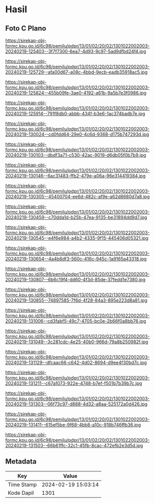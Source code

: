 # Hasil

## Foto C Plano

https://sirekap-obj-formc.kpu.go.id/6c98/pemilu/pdpr/13/01/02/20/02/1301022002003-20240219-125403--3f7f7300-6ea7-4d93-9c97-5ad9dfbd24f4.jpg

https://sirekap-obj-formc.kpu.go.id/6c98/pemilu/pdpr/13/01/02/20/02/1301022002003-20240219-125729--afa00d67-a08c-4bbd-9ecb-eadb35918ac5.jpg

https://sirekap-obj-formc.kpu.go.id/6c98/pemilu/pdpr/13/01/02/20/02/1301022002003-20240219-125824--455b09fe-3ae0-4192-a61b-9a5b7e3f0986.jpg

https://sirekap-obj-formc.kpu.go.id/6c98/pemilu/pdpr/13/01/02/20/02/1301022002003-20240219-125914--791f8db0-abbb-434f-b3e6-1ac374badb7e.jpg

https://sirekap-obj-formc.kpu.go.id/6c98/pemilu/pdpr/13/01/02/20/02/1301022002003-20240219-130024--cd0fdd64-29e0-4c6d-9368-d175b747293d.jpg

https://sirekap-obj-formc.kpu.go.id/6c98/pemilu/pdpr/13/01/02/20/02/1301022002003-20240219-130103--dbdf3a71-c530-42ac-9019-d6db05f0b7b9.jpg

https://sirekap-obj-formc.kpu.go.id/6c98/pemilu/pdpr/13/01/02/20/02/1301022002003-20240219-130146--6ac31483-ffb2-479e-a06a-96e314419384.jpg

https://sirekap-obj-formc.kpu.go.id/6c98/pemilu/pdpr/13/01/02/20/02/1301022002003-20240219-130305--45400704-ee6d-482c-af9e-a62d8680d7a8.jpg

https://sirekap-obj-formc.kpu.go.id/6c98/pemilu/pdpr/13/01/02/20/02/1301022002003-20240219-130459--c70dda1d-b25b-47ea-9135-be31894dd9d7.jpg

https://sirekap-obj-formc.kpu.go.id/6c98/pemilu/pdpr/13/01/02/20/02/1301022002003-20240219-130545--e4f6e984-a4b2-4335-9f15-445406d05321.jpg

https://sirekap-obj-formc.kpu.go.id/6c98/pemilu/pdpr/13/01/02/20/02/1301022002003-20240219-130654--4a4b8df3-560c-416c-945c-1a9165a43318.jpg

https://sirekap-obj-formc.kpu.go.id/6c98/pemilu/pdpr/13/01/02/20/02/1301022002003-20240219-130807--6b6c19f4-dd60-4f3d-85de-37fedd1e7380.jpg

https://sirekap-obj-formc.kpu.go.id/6c98/pemilu/pdpr/13/01/02/20/02/1301022002003-20240219-130855--74897585-7f6d-4f28-84a3-895e223d8a81.jpg

https://sirekap-obj-formc.kpu.go.id/6c98/pemilu/pdpr/13/01/02/20/02/1301022002003-20240219-131006--cd3fabf5-49c7-4705-bc0e-2b66f0a8bb76.jpg

https://sirekap-obj-formc.kpu.go.id/6c98/pemilu/pdpr/13/01/02/20/02/1301022002003-20240219-131049--3c281cdc-4e25-40b0-966d-79a8b250982f.jpg

https://sirekap-obj-formc.kpu.go.id/6c98/pemilu/pdpr/13/01/02/20/02/1301022002003-20240219-131129--dfcaac66-c642-4d02-8694-d9ee4f30bd7c.jpg

https://sirekap-obj-formc.kpu.go.id/6c98/pemilu/pdpr/13/01/02/20/02/1301022002003-20240219-131211--c67a1073-922e-4748-b7ef-f501b7b39b7c.jpg

https://sirekap-obj-formc.kpu.go.id/6c98/pemilu/pdpr/13/01/02/20/02/1301022002003-20240219-131303--06f73c97-d888-4d32-a8aa-525172a0d426.jpg

https://sirekap-obj-formc.kpu.go.id/6c98/pemilu/pdpr/13/01/02/20/02/1301022002003-20240219-131411--615ef5be-9f68-4bb8-a10c-918b746ffb36.jpg

https://sirekap-obj-formc.kpu.go.id/6c98/pemilu/pdpr/13/01/02/20/02/1301022002003-20240219-131503--66b61ffc-32c1-45fb-8cac-472efb2e3d5d.jpg


## Metadata

| Key        | Value               |
| ---------- | ------------------- |
| Time Stamp | 2024-02-19 15:03:14 |
| Kode Dapil | 1301                |



